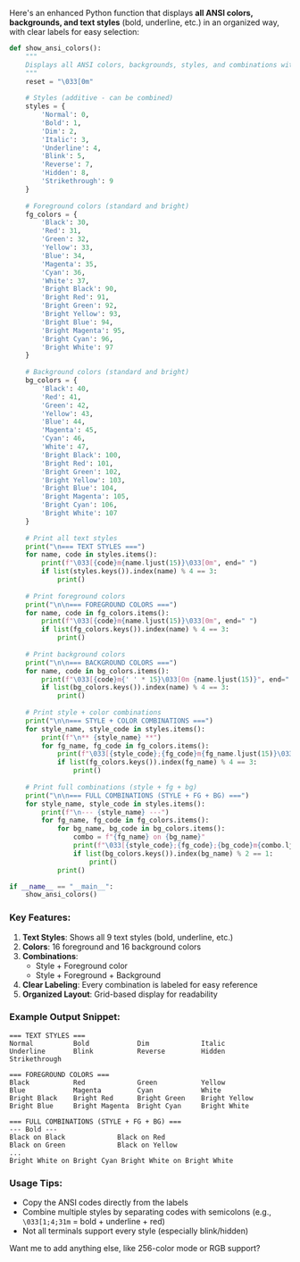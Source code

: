 Here's an enhanced Python function that displays **all ANSI colors, backgrounds, and text styles** (bold, underline, etc.) in an organized way, with clear labels for easy selection:

```python
def show_ansi_colors():
    """
    Displays all ANSI colors, backgrounds, styles, and combinations with labels.
    """
    reset = "\033[0m"
    
    # Styles (additive - can be combined)
    styles = {
        'Normal': 0,
        'Bold': 1,
        'Dim': 2,
        'Italic': 3,
        'Underline': 4,
        'Blink': 5,
        'Reverse': 7,
        'Hidden': 8,
        'Strikethrough': 9
    }
    
    # Foreground colors (standard and bright)
    fg_colors = {
        'Black': 30,
        'Red': 31,
        'Green': 32,
        'Yellow': 33,
        'Blue': 34,
        'Magenta': 35,
        'Cyan': 36,
        'White': 37,
        'Bright Black': 90,
        'Bright Red': 91,
        'Bright Green': 92,
        'Bright Yellow': 93,
        'Bright Blue': 94,
        'Bright Magenta': 95,
        'Bright Cyan': 96,
        'Bright White': 97
    }
    
    # Background colors (standard and bright)
    bg_colors = {
        'Black': 40,
        'Red': 41,
        'Green': 42,
        'Yellow': 43,
        'Blue': 44,
        'Magenta': 45,
        'Cyan': 46,
        'White': 47,
        'Bright Black': 100,
        'Bright Red': 101,
        'Bright Green': 102,
        'Bright Yellow': 103,
        'Bright Blue': 104,
        'Bright Magenta': 105,
        'Bright Cyan': 106,
        'Bright White': 107
    }
    
    # Print all text styles
    print("\n=== TEXT STYLES ===")
    for name, code in styles.items():
        print(f"\033[{code}m{name.ljust(15)}\033[0m", end=" ")
        if list(styles.keys()).index(name) % 4 == 3:
            print()
    
    # Print foreground colors
    print("\n\n=== FOREGROUND COLORS ===")
    for name, code in fg_colors.items():
        print(f"\033[{code}m{name.ljust(15)}\033[0m", end=" ")
        if list(fg_colors.keys()).index(name) % 4 == 3:
            print()
    
    # Print background colors
    print("\n\n=== BACKGROUND COLORS ===")
    for name, code in bg_colors.items():
        print(f"\033[{code}m{' ' * 15}\033[0m {name.ljust(15)}", end=" ")
        if list(bg_colors.keys()).index(name) % 4 == 3:
            print()
    
    # Print style + color combinations
    print("\n\n=== STYLE + COLOR COMBINATIONS ===")
    for style_name, style_code in styles.items():
        print(f"\n** {style_name} **")
        for fg_name, fg_code in fg_colors.items():
            print(f"\033[{style_code};{fg_code}m{fg_name.ljust(15)}\033[0m", end=" ")
            if list(fg_colors.keys()).index(fg_name) % 4 == 3:
                print()
    
    # Print full combinations (style + fg + bg)
    print("\n\n=== FULL COMBINATIONS (STYLE + FG + BG) ===")
    for style_name, style_code in styles.items():
        print(f"\n--- {style_name} ---")
        for fg_name, fg_code in fg_colors.items():
            for bg_name, bg_code in bg_colors.items():
                combo = f"{fg_name} on {bg_name}"
                print(f"\033[{style_code};{fg_code};{bg_code}m{combo.ljust(30)}\033[0m", end=" ")
                if list(bg_colors.keys()).index(bg_name) % 2 == 1:
                    print()
            print()

if __name__ == "__main__":
    show_ansi_colors()
```

### Key Features:
1. **Text Styles**: Shows all 9 text styles (bold, underline, etc.)
2. **Colors**: 16 foreground and 16 background colors
3. **Combinations**:
   - Style + Foreground color
   - Style + Foreground + Background
4. **Clear Labeling**: Every combination is labeled for easy reference
5. **Organized Layout**: Grid-based display for readability

### Example Output Snippet:
```
=== TEXT STYLES ===
Normal          Bold            Dim             Italic         
Underline       Blink           Reverse         Hidden         
Strikethrough   

=== FOREGROUND COLORS ===
Black           Red             Green           Yellow         
Blue            Magenta         Cyan            White          
Bright Black    Bright Red      Bright Green    Bright Yellow  
Bright Blue     Bright Magenta  Bright Cyan     Bright White   

=== FULL COMBINATIONS (STYLE + FG + BG) ===
--- Bold ---
Black on Black             Black on Red              
Black on Green             Black on Yellow           
...
Bright White on Bright Cyan Bright White on Bright White
```

### Usage Tips:
- Copy the ANSI codes directly from the labels
- Combine multiple styles by separating codes with semicolons (e.g., `\033[1;4;31m` = bold + underline + red)
- Not all terminals support every style (especially blink/hidden)

Want me to add anything else, like 256-color mode or RGB support?
